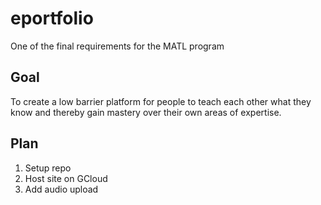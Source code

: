 # eportfolio
One of the final requirements for the MATL program
## Goal
To create a low barrier platform for people to teach each other what they know and thereby gain mastery over their own areas of expertise. 
## Plan
1. Setup repo
2. Host site on GCloud
3. Add audio upload
